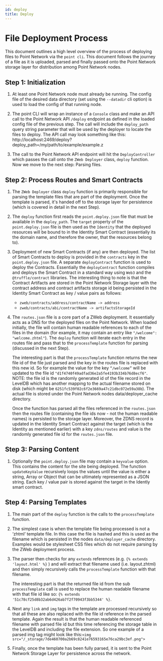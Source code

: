 ```yaml
---
id: deploy
title: Deploy
---
```

# File Deployment Process

This document outlines a high level overview of the process of deploying files to Point Network via the `point cli`. This document follows the journey of a file as it is uploaded, parsed and finally passed onto the Point Network storage layer for distribution among Point Network nodes.

## Step 1: Initialization

1.  At least one Point Network node must already be running. The config file of the desired data directory (set using the `--datadir` cli option) is used to load the config of that running node.

2.  The point CLI will wrap an instance of a `Console` class and make an API call to the Point Network API `/deploy` endpoint as defined in the loaded config file of the previous step. The call will include the `deploy_path` query string parameter that will be used by the deployer to locate the files to deploy. The API call may look something like this: http://localhost:2469/deploy?deploy_path=/my/path/to/example/example.z

3.  The call to the Point Network API endpoint will hit the `DeployController` which passes the call onto the `ZWeb Deployer` class, `deploy` function. Now we move to the next step: Parsing files.

## Step 2: Process Routes and Smart Contracts

1.  The `ZWeb Deployer` class `deploy` function is primarily responsible for parsing the template files that are part of the deployment. Once the template is parsed, it's handed off to the storage layer for persistence (which is covered in detail in the next Step).

2.  The `deploy` function first reads the `point.deploy.json` file that must be available in the `deploy_path`. The `target` property of the `point.deploy.json` file is then used as the `Identity` that the deployed resources will be bound to in the Identity Smart Contract (essentially its the domain name, and therefore the owner, that the resources belong to).

3.  Deployment of new Smart Contracts (if any) are then deployed. The list of Smart Contracts to deploy is provided in the `contracts` key in the  `point.deploy.json` file. A separate `deployContract` function is used to deploy the Contracts. Essentially the `deployContract`  function compiles and deploys the Smart Contract in a standard way using `Web3` and the `@truffle/contract` libraries. The interesting thing to note is that the Contract Artifacts are stored in the Point Network Storage layer with the contract address and contract artifacts storage id being persisted in the Identity Smart Contract as key / value pairs as follows:

    -   `zweb/contracts/address/contractName -> address`
    -   `zweb/contracts/abi/contractName -> artifactsStorageId `

4.  The `routes.json` file is a core part of a ZWeb deployment. It essentially acts as a DNS for the deployed files on the Point Network. When loaded initially, the file will contain human readable references to each of the files in the domain (for example, it may contain an entry like `"/welcome": "welcome.zhtml"`).  The `deploy` function will iterate each entry in the routes file and pass that to the `processTemplate` function for parsing (discussed in the next Step).

    The interesting part is that the `processTemplate` function returns the new file id of the file just parsed and the key in the routes file is replaced with this new id. So for example the value for the key `“/welcome”` will be updated to the file id `"d1f4740f49adfad36e2a5fe4193b334b76d8ecf6"`. NOTE: the file id is the randomly generated id of the file record in the LevelDB which has another mapping to the actual filename stored on disk (which might be `6251fc539f02c6f2e3669a47c21dbc072e59a38b`). The actual file is stored under the Point Network nodes data/deployer_cache directory.

    Once the function has parsed all the files referenced in the `routes.json` then the routes file (containing the file ids now - not the human readable names) is persisted to the storage layer. Moreover, the ZDNS record is updated in the Identity Smart Contract against the target (which is the Identity as mentioned earlier) with a key `zdns/routes` and value is the randomly generated file id for the `routes.json` file.

## Step 3: Parsing Content

1.  Optionally the `point.deploy.json` file may contain a `keyvalue` option. This contains the content for the site being deployed. The function `updateKeyValue` recursively loops the values until the value is either a string, Array or Object that can be ultimately represented as a JSON string. Each key / value pair is stored against the target in the Idently smart contract.

## Step 4: Parsing Templates

1.  The main part of the `deploy` function  is the calls to the  `processTemplate` function.

2.  The simplest case is when the template file being processed is not a ‘zhtml’ template file. In this case the file is hashed and this is used as the filename which is persisted in the nodes `data/deployer_cache` directory. Examples would be stylesheet CSS files which do not require parsing by the ZWeb deployment process.

3.  The parser then checks for any `extends` references (e.g. `{% extends 'layout.html' %}` ) and will extract that filename used (i.e. layout.zhtml) and then simply recursively calls the `processTemplate` function with that filename.

    The interesting part is that the returned file id from the sub `processTemplate` call is used to replace the human readable filename with that file id like so: `{% extends '51c78cf25d8b32ab6d426ab7f2f70943f3bb5344' %}`.

4.  Next any `link` and `img` tags in the template are processed recursively so that all these are also replaced with the file id reference in the parsed template. Again the result is that the human readable referenced filename with parsed file id but this time referencing the storage table in the LevelDB and including the file extension. So one example of a parsed img tag might look like this:`<img src="/_storage/7de460700a2b69c8241e76593165e76ca29bc3ef.png">`

5.  Finally, once the template has been fully parsed, it is sent to the Point Network Storage Layer for persistence across the network.
